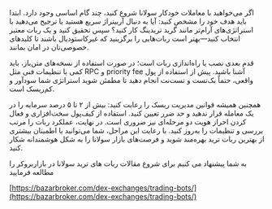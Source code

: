 اگر می‌خواهید با معاملات خودکار سولانا شروع کنید، چند گام اساسی وجود دارد. ابتدا باید هدف خود را مشخص کنید: آیا به دنبال آربیتراژ سریع هستید یا ترجیح می‌دهید با استراتژی‌های آرام‌تر مانند گرید تریدینگ کار کنید؟ سپس تحقیق کنید و یک ربات معتبر انتخاب کنید—بهتر است ربات‌هایی را برگزینید که غیرکاستودیال باشند تا کلیدهای خصوصی‌تان در امان بمانند.

قدم بعدی نصب یا راه‌اندازی ربات است؛ در صورت استفاده از نسخه‌های متن‌باز، باید کمی با تنظیمات فنی مثل RPC و priority fee آشنا باشید. پیش از استفاده از پول واقعی، حتماً بک‌تست و تست‌نت انجام دهید تا مطمئن شوید استراتژی شما سودآور و کم‌ریسک است.

همچنین همیشه قوانین مدیریت ریسک را رعایت کنید: بیش از ۲ تا ۵ درصد سرمایه را در یک معامله قرار ندهید و حد ضرر تعیین کنید. استفاده از کیف‌پول سخت‌افزاری و فعال کردن احراز هویت دو مرحله‌ای نیز ضروری است. در نهایت، عملکرد ربات را مرتب بررسی و تنظیمات را به‌روز کنید. با رعایت این مراحل، شما می‌توانید با اطمینان بیشتری از بهترین ربات ترید بهره‌مند شوید و فرصت‌های بازار سولانا را به شکل هوشمندانه شکار کنید.

به شما پیشنهاد می کنیم برای شروع مقالات ربات های ترید سولانا در بازاربروکر را مطالعه فرمایید

[https://bazarbroker.com/dex-exchanges/trading-bots/](https://bazarbroker.com/dex-exchanges/trading-bots/)
